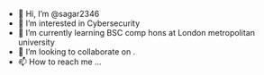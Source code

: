 - 👋 Hi, I’m @sagar2346
- 👀 I’m interested in Cybersecurity
- 🌱 I’m currently learning BSC comp hons at London metropolitan university
- 💞️ I’m looking to collaborate on .
- 📫 How to reach me ...

<!---
sagar2346/sagar2346 is a ✨ special ✨ repository because its `README.md` (this file) appears on your GitHub profile.
You can click the Preview link to take a look at your changes.
--->
